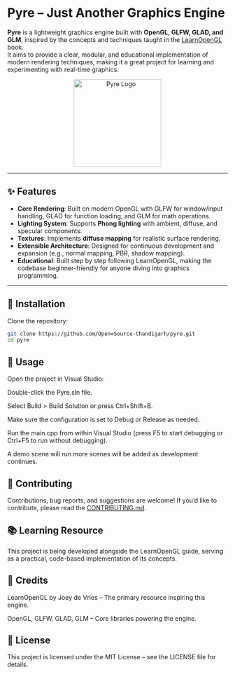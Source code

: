 # Pyre – Just Another Graphics Engine

**Pyre** is a lightweight graphics engine built with **OpenGL, GLFW, GLAD, and GLM**, inspired by the concepts and techniques taught in the [LearnOpenGL](https://learnopengl.com/) book.  
It aims to provide a clear, modular, and educational implementation of modern rendering techniques, making it a great project for learning and experimenting with real-time graphics.  

<div align="center">
  <img src="assets/logo.jpg" alt="Pyre Logo" width="200"/>
</div>

---

## ✨ Features  

- **Core Rendering**: Built on modern OpenGL with GLFW for window/input handling, GLAD for function loading, and GLM for math operations.  
- **Lighting System**: Supports **Phong lighting** with ambient, diffuse, and specular components.  
- **Textures**: Implements **diffuse mapping** for realistic surface rendering.  
- **Extensible Architecture**: Designed for continuous development and expansion (e.g., normal mapping, PBR, shadow mapping).  
- **Educational**: Built step by step following LearnOpenGL, making the codebase beginner-friendly for anyone diving into graphics programming.  

---

## 🔧 Installation  

Clone the repository:  

```bash
git clone https://github.com/Open=Source-Chandigarh/pyre.git
cd pyre
```

## 🚀 Usage

Open the project in Visual Studio:

Double-click the Pyre.sln file.

Select Build > Build Solution or press Ctrl+Shift+B.

Make sure the configuration is set to Debug or Release as needed.

Run the main.cpp from within Visual Studio (press F5 to start debugging or Ctrl+F5 to run without debugging).

A demo scene will run more scenes will be added as development continues.

## 🤝 Contributing

Contributions, bug reports, and suggestions are welcome!
If you’d like to contribute, please read the [CONTRIBUTING.md](https://github.com/Open-Source-Chandigarh/pyre?tab=contributing-ov-file).

## 📚 Learning Resource

This project is being developed alongside the LearnOpenGL
 guide, serving as a practical, code-based implementation of its concepts.

## 🙌 Credits

LearnOpenGL by Joey de Vries – The primary resource inspiring this engine.

OpenGL, GLFW, GLAD, GLM – Core libraries powering the engine.

## 📄 License

This project is licensed under the MIT License – see the LICENSE file for details.
